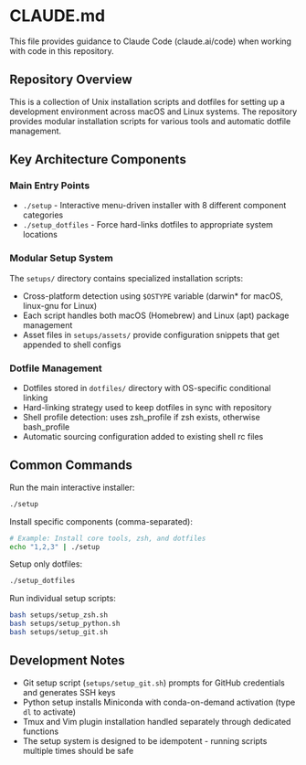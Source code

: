 # CLAUDE.md

This file provides guidance to Claude Code (claude.ai/code) when working with code in this repository.

## Repository Overview

This is a collection of Unix installation scripts and dotfiles for setting up a development environment across macOS and Linux systems. The repository provides modular installation scripts for various tools and automatic dotfile management.

## Key Architecture Components

### Main Entry Points
- `./setup` - Interactive menu-driven installer with 8 different component categories
- `./setup_dotfiles` - Force hard-links dotfiles to appropriate system locations

### Modular Setup System
The `setups/` directory contains specialized installation scripts:
- Cross-platform detection using `$OSTYPE` variable (darwin* for macOS, linux-gnu for Linux)
- Each script handles both macOS (Homebrew) and Linux (apt) package management
- Asset files in `setups/assets/` provide configuration snippets that get appended to shell configs

### Dotfile Management
- Dotfiles stored in `dotfiles/` directory with OS-specific conditional linking
- Hard-linking strategy used to keep dotfiles in sync with repository
- Shell profile detection: uses zsh_profile if zsh exists, otherwise bash_profile
- Automatic sourcing configuration added to existing shell rc files

## Common Commands

Run the main interactive installer:
```bash
./setup
```

Install specific components (comma-separated):
```bash
# Example: Install core tools, zsh, and dotfiles
echo "1,2,3" | ./setup
```

Setup only dotfiles:
```bash
./setup_dotfiles
```

Run individual setup scripts:
```bash
bash setups/setup_zsh.sh
bash setups/setup_python.sh
bash setups/setup_git.sh
```

## Development Notes

- Git setup script (`setups/setup_git.sh`) prompts for GitHub credentials and generates SSH keys
- Python setup installs Miniconda with conda-on-demand activation (type `dl` to activate)
- Tmux and Vim plugin installation handled separately through dedicated functions
- The setup system is designed to be idempotent - running scripts multiple times should be safe